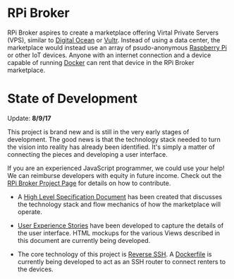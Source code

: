 # RPi Broker
RPi Broker aspires to create a marketplace offering Virtal Private Servers (VPS), similar to 
[Digital Ocean](http://digitalocean.com) or [Vultr](http://vultr.com). Instead of using a data center,
the marketplace would instead use an array of psudo-anonymous [Raspberry Pi](https://www.raspberrypi.org/) 
or other IoT devices. Anyone
with an internet connection and a device capable of running [Docker](https://www.docker.com/) can rent
that device in the RPi Broker marketplace.


# State of Development
Update: **8/9/17**

This project is brand new and is still in the very early stages of development. The good news is that the technology
stack needed to turn the vision into reality has already been identified. It's simply a matter of connecting the pieces
and developing a user interface.

If you are an experienced JavaScript programmer, we could use your help! 
We can reimburse developers with equity in future income.
Check out the [RPi Broker Project Page](http://rpiovn.org/project/rpi-broker)
for details on how to contribute.

* A [High Level Specification Document](specifications/SPECIFICATION.md) has been created that discusses the
technology stack and flow mechanics of how the marketplace will operate. 

* [User Experience Stories](specifications/user-experience-and-view-descriptions.md) have been developed to
capture the details of the user interface. HTML mockups for the various Views described in this document
are currently being developed.

* The core technology of this project is [Reverse SSH](https://blog.devolutions.net/2017/03/what-is-reverse-ssh-port-forwarding.html). 
A [Dockerfile](server/sshd-container/Dockerfile) 
is currently being developed to act as an SSH router to connect renters to the devices.